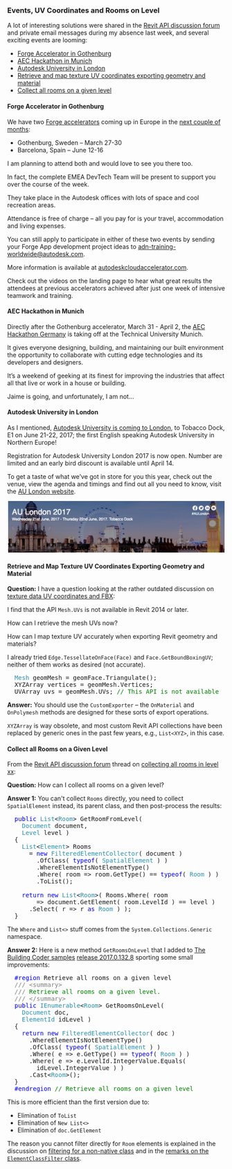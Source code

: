 <head>
<meta http-equiv="Content-Type" content="text/html; charset=utf-8">
<link rel="stylesheet" type="text/css" href="bc.css">
<script src="run_prettify.js" type="text/javascript"></script>
<!--
<script src="https://google-code-prettify.googlecode.com/svn/loader/run_prettify.js" type="text/javascript"></script>
-->
</head>

<!---

- http://aechackathon-germany.de/

- https://forums.autodesk.com/t5/revit-api-forum/collect-all-room-in-leve-xx/m-p/6939202
  tbc sample update
  filtering for a non-native class

 #RevitAPI @AutodeskRevit #aec #bim #dynamobim @AutodeskForge http://bit.ly/devdays2016online

A lot of interesting solutions were shared in the Revit API discussion forum and private email messages during my absence last week, and several exciting events are looming
&ndash; Forge Accelerator in Gothenburg
&ndash; AEC Hackathon in Munich
&ndash; Autodesk University in London
&ndash; Retrieve and map texture UV coordinates exporting geometry and material
&ndash; Collect all rooms on a given level...

-->

### Events, UV Coordinates and Rooms on Level

A lot of interesting solutions were shared in 
the [Revit API discussion forum](http://forums.autodesk.com/t5/revit-api-forum/bd-p/160) and
private email messages during my absence last week, and several exciting events are looming:

- [Forge Accelerator in Gothenburg](#2)
- [AEC Hackathon in Munich](#3)
- [Autodesk University in London](#4)
- [Retrieve and map texture UV coordinates exporting geometry and material](#5)
- [Collect all rooms on a given level](#6)


#### <a name="2"></a>Forge Accelerator in Gothenburg

We have two [Forge accelerators](http://autodeskcloudaccelerator.com/) coming up in Europe
in the [next couple of months](http://autodeskcloudaccelerator.com/prague-2/):

- Gothenburg, Sweden &ndash; March 27-30
- Barcelona, Spain &ndash; June 12-16

I am planning to attend both and would love to see you there too.

In fact, the complete EMEA DevTech Team will be present to support you over the course of the week.

They take place in the Autodesk offices with lots of space and cool recreation areas.

Attendance is free of charge &ndash; all you pay for is your travel, accommodation and living expenses.  

You can still apply to participate in either of these two events by sending your Forge App development project ideas to [adn-training-worldwide@autodesk.com](mailto:adn-training-worldwide@autodesk.com).

More information is available at [autodeskcloudaccelerator.com](http://autodeskcloudaccelerator.com).

Check out the videos on the landing page to hear what great results the attendees at previous accelerators achieved after just one week of intensive teamwork and training.


#### <a name="3"></a>AEC Hackathon in Munich

Directly after the Gothenburg accelerator, March 31 - April 2,
the [AEC Hackathon Germany](http://aechackathon-germany.de) is
taking off at the Technical University Munich.

It gives everyone designing, building, and maintaining our built environment the opportunity to collaborate with cutting edge technologies and its developers and designers.

It’s a weekend of geeking at its finest for improving the industries that affect all that live or work in a house or building.

Jaime is going, and unfortunately, I am not...


#### <a name="4"></a>Autodesk University in London

As I mentioned,
[Autodesk University is coming to London](http://thebuildingcoder.typepad.com/blog/2017/01/au-in-london-and-deep-learning.html#2),
to Tobacco Dock, E1 on June 21-22, 2017;
the first English speaking Autodesk University in Northern Europe!

Registration for Autodesk University London 2017 is now open.
Number are limited and an early bird discount is available until April 14.
 
To get a taste of what we’ve got in store for you this year, check out the venue, view the agenda and timings and find out all you need to know, visit the [AU London website](https://gems.autodesk.com/events/au-london-2017/event-summary-9dba4a429f994dbab348c68dfad1ca6a.aspx).

<center>
<img src="img/2017_au_london_2.png" alt="AU London 2017" width="500"/>
</center>


#### <a name="5"></a>Retrieve and Map Texture UV Coordinates Exporting Geometry and Material

**Question:** I have a question looking at the rather outdated discussion
on [texture data UV coordinates and FBX](http://thebuildingcoder.typepad.com/blog/2010/02/texture-data-uv-coordinates-and-fbx.html):

I find that the API `Mesh.UVs` is not available in Revit 2014 or later.

How can I retrieve the mesh UVs now?

How can I map texture UV accurately when exporting Revit geometry and materials?

I already tried `Edge.TessellateOnFace(Face)` and `Face.GetBoundBoxingUV`; neither of them works as desired (not accurate).

<pre class="code">
  <span style="color:#2b91af;">Mesh</span>&nbsp;geomMesh&nbsp;=&nbsp;geomFace.Triangulate();
  XYZArray&nbsp;vertices&nbsp;=&nbsp;geomMesh.Vertices;
  UVArray&nbsp;uvs&nbsp;=&nbsp;geomMesh.UVs;&nbsp;<span style="color:green;">//&nbsp;This&nbsp;API&nbsp;is&nbsp;not&nbsp;available</span>
</pre>

**Answer:** You should use the `CustomExporter` &ndash; the `OnMaterial` and `OnPolymesh` methods are designed for these sorts of export operations.

`XYZArray` is way obsolete, and most custom Revit API collections have been replaced by generic ones in the past few years, e.g., `List<XYZ>`, in this case.


#### <a name="6"></a>Collect all Rooms on a Given Level

From
the [Revit API discussion forum](http://forums.autodesk.com/t5/revit-api-forum/bd-p/160) thread
on [collecting all rooms in level xx](https://forums.autodesk.com/t5/revit-api-forum/collect-all-room-in-leve-xx/m-p/6939202):

**Question:** How can I collect all rooms on a given level?

**Answer 1:** You can't collect `Rooms` directly, you need to collect `SpatialElement` instead, its parent class, and then post-process the results:

<pre class="code">
  <span style="color:blue;">public</span>&nbsp;<span style="color:#2b91af;">List</span>&lt;<span style="color:#2b91af;">Room</span>&gt;&nbsp;GetRoomFromLevel(&nbsp;
  &nbsp;&nbsp;<span style="color:#2b91af;">Document</span>&nbsp;document,&nbsp;
  &nbsp;&nbsp;<span style="color:#2b91af;">Level</span>&nbsp;level&nbsp;)
  {
  &nbsp;&nbsp;<span style="color:#2b91af;">List</span>&lt;<span style="color:#2b91af;">Element</span>&gt;&nbsp;Rooms&nbsp;
  &nbsp;&nbsp;&nbsp;&nbsp;=&nbsp;<span style="color:blue;">new</span>&nbsp;<span style="color:#2b91af;">FilteredElementCollector</span>(&nbsp;document&nbsp;)
  &nbsp;&nbsp;&nbsp;&nbsp;&nbsp;&nbsp;.OfClass(&nbsp;<span style="color:blue;">typeof</span>(&nbsp;<span style="color:#2b91af;">SpatialElement</span>&nbsp;)&nbsp;)
  &nbsp;&nbsp;&nbsp;&nbsp;&nbsp;&nbsp;.WhereElementIsNotElementType()
  &nbsp;&nbsp;&nbsp;&nbsp;&nbsp;&nbsp;.Where(&nbsp;room&nbsp;=&gt;&nbsp;room.GetType()&nbsp;==&nbsp;<span style="color:blue;">typeof</span>(&nbsp;<span style="color:#2b91af;">Room</span>&nbsp;)&nbsp;)
  &nbsp;&nbsp;&nbsp;&nbsp;&nbsp;&nbsp;.ToList();
   
  &nbsp;&nbsp;<span style="color:blue;">return</span>&nbsp;<span style="color:blue;">new</span>&nbsp;<span style="color:#2b91af;">List</span>&lt;<span style="color:#2b91af;">Room</span>&gt;(&nbsp;Rooms.Where(&nbsp;room&nbsp;
  &nbsp;&nbsp;&nbsp;&nbsp;&nbsp;&nbsp;=&gt;&nbsp;document.GetElement(&nbsp;room.LevelId&nbsp;)&nbsp;==&nbsp;level&nbsp;)
  &nbsp;&nbsp;&nbsp;&nbsp;.Select(&nbsp;r&nbsp;=&gt;&nbsp;r&nbsp;<span style="color:blue;">as</span>&nbsp;<span style="color:#2b91af;">Room</span>&nbsp;)&nbsp;);
  }
</pre>

The `Where` and `List<>` stuff comes from the `System.Collections.Generic` namespace.

**Answer 2:** Here is a new method `GetRoomsOnLevel` that I added
to [The Building Coder samples](https://github.com/jeremytammik/the_building_coder_samples)
[release 2017.0.132.8](https://github.com/jeremytammik/the_building_coder_samples/releases/tag/2017.0.132.8) sporting
some small improvements:

<pre class="code">
  <span style="color:blue;">#region</span>&nbsp;Retrieve&nbsp;all&nbsp;rooms&nbsp;on&nbsp;a&nbsp;given&nbsp;level
  <span style="color:gray;">///</span><span style="color:green;">&nbsp;</span><span style="color:gray;">&lt;</span><span style="color:gray;">summary</span><span style="color:gray;">&gt;</span>
  <span style="color:gray;">///</span><span style="color:green;">&nbsp;Retrieve&nbsp;all&nbsp;rooms&nbsp;on&nbsp;a&nbsp;given&nbsp;level.</span>
  <span style="color:gray;">///</span><span style="color:green;">&nbsp;</span><span style="color:gray;">&lt;/</span><span style="color:gray;">summary</span><span style="color:gray;">&gt;</span>
  <span style="color:blue;">public</span>&nbsp;<span style="color:#2b91af;">IEnumerable</span>&lt;<span style="color:#2b91af;">Room</span>&gt;&nbsp;GetRoomsOnLevel(&nbsp;
  &nbsp;&nbsp;<span style="color:#2b91af;">Document</span>&nbsp;doc,
  &nbsp;&nbsp;<span style="color:#2b91af;">ElementId</span>&nbsp;idLevel&nbsp;)
  {
  &nbsp;&nbsp;<span style="color:blue;">return</span>&nbsp;<span style="color:blue;">new</span>&nbsp;<span style="color:#2b91af;">FilteredElementCollector</span>(&nbsp;doc&nbsp;)
  &nbsp;&nbsp;&nbsp;&nbsp;.WhereElementIsNotElementType()
  &nbsp;&nbsp;&nbsp;&nbsp;.OfClass(&nbsp;<span style="color:blue;">typeof</span>(&nbsp;<span style="color:#2b91af;">SpatialElement</span>&nbsp;)&nbsp;)
  &nbsp;&nbsp;&nbsp;&nbsp;.Where(&nbsp;e&nbsp;=&gt;&nbsp;e.GetType()&nbsp;==&nbsp;<span style="color:blue;">typeof</span>(&nbsp;<span style="color:#2b91af;">Room</span>&nbsp;)&nbsp;)
  &nbsp;&nbsp;&nbsp;&nbsp;.Where(&nbsp;e&nbsp;=&gt;&nbsp;e.LevelId.IntegerValue.Equals(&nbsp;
  &nbsp;&nbsp;&nbsp;&nbsp;&nbsp;&nbsp;idLevel.IntegerValue&nbsp;)&nbsp;)
  &nbsp;&nbsp;&nbsp;&nbsp;.Cast&lt;<span style="color:#2b91af;">Room</span>&gt;();
  }
  <span style="color:blue;">#endregion</span>&nbsp;<span style="color:green;">//&nbsp;Retrieve&nbsp;all&nbsp;rooms&nbsp;on&nbsp;a&nbsp;given&nbsp;level</span>
</pre>

This is more efficient than the first version due to:
 
- Elimination of `ToList`
- Elimination of `New List<>`
- Elimination of `doc.GetElement`

The reason you cannot filter directly for `Room` elements is explained in the discussion 
on [filtering for a non-native class](http://thebuildingcoder.typepad.com/blog/2010/08/filtering-for-a-nonnative-class.html) and in
the [remarks on the `ElementClassFilter` class](http://www.revitapidocs.com/2017/4b7fb6d7-cb9c-d556-56fc-003a0b8a51b7.htm).
